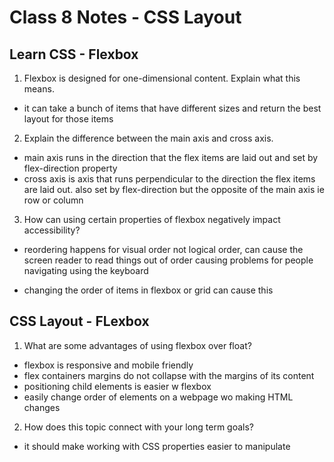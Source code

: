 # Class 8 Notes - CSS Layout

## Learn CSS - Flexbox

1. Flexbox is designed for one-dimensional content. Explain what this means.

- it can take a bunch of items that have different sizes and return the best layout for those items

2. Explain the difference between the main axis and cross axis.

- main axis runs in the direction that the flex items are laid out and set by flex-direction property
- cross axis is axis that runs perpendicular to the direction the flex items are laid out. also set by flex-direction but the opposite of the main axis ie row or column

3. How can using certain properties of flexbox negatively impact accessibility?

- reordering happens for visual order not logical order, can cause the screen reader to read things out of order causing problems for people navigating using the keyboard

- changing the order of items in flexbox or grid can cause this

## CSS Layout - FLexbox

1. What are some advantages of using flexbox over float?

- flexbox is responsive and mobile friendly
- flex containers margins do not collapse with the margins of its content
- positioning child elements is easier w flexbox
- easily change order of elements on a webpage wo making HTML changes

2. How does this topic connect with your long term goals?

- it should make working with CSS properties easier to manipulate